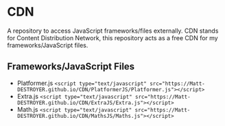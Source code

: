 # CDN
A repository to access JavaScript frameworks/files externally.
CDN stands for Content Distribution Network, this repository acts as a free CDN for my frameworks/JavaScript files.

## Frameworks/JavaScript Files
- Platformer.js `<script type="text/javascript" src="https://Matt-DESTROYER.github.io/CDN/PlatformerJS/Platformer.js"></script>`
- Extra.js `<script type="text/javascript" src="https://Matt-DESTROYER.github.io/CDN/ExtraJS/Extra.js"></script>`
- Math.js `<script type="text/javascript" src="https://Matt-DESTROYER.github.io/CDN/MathsJS/Maths.js"></script>`
